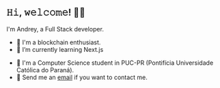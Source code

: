 <h2> 𝙷𝚒, 𝚠𝚎𝚕𝚌𝚘𝚖𝚎! 🤙🏻</h2>

I'm Andrey, a Full Stack developer.

- 📝 I'm a blockchain enthusiast.
- 🌱 I’m currently learning Next.js
<!--- 🚀 I’m currently working at [Mirum Agency](https://www.mirumagency.com.br/) as Front-end Developer. -->
- 🏫 I'm a Computer Science student in PUC-PR (Pontifícia Universidade Católica do Paraná).
- :email: Send me an [email](mailto:andreysilveir4@gmail.com) if you want to contact me.

<!--
**andreysilveira/andreysilveira** is a ✨ _special_ ✨ repository because its `README.md` (this file) appears on your GitHub profile.

Here are some ideas to get you started:

- 🔭 I’m currently working on ...
- 🌱 I’m currently learning ...
- 👯 I’m looking to collaborate on ...
- 🤔 I’m looking for help with ...
- 💬 Ask me about ...
- 📫 How to reach me: ...
- 😄 Pronouns: ...
- ⚡ Fun fact: ...
-->
